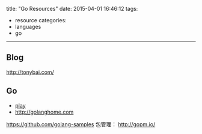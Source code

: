 title: "Go Resources"
date: 2015-04-01 16:46:12
tags:
- resource
categories:
- languages
- go

---
## Blog
http://tonybai.com/
## Go
- [play](http://play.golang.org/)
- http://golanghome.com

https://github.com/golang-samples
包管理：
http://gopm.io/
